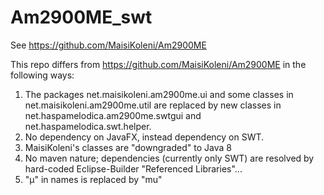 # Am2900ME_swt
See https://github.com/MaisiKoleni/Am2900ME

This repo differs from https://github.com/MaisiKoleni/Am2900ME in the following ways:
1. The packages net.maisikoleni.am2900me.ui and some classes in net.maisikoleni.am2900me.util are replaced by new classes in net.haspamelodica.am2900me.swtgui and net.haspamelodica.swt.helper.
2. No dependency on JavaFX, instead dependency on SWT.
3. MaisiKoleni's classes are "downgraded" to Java 8
4. No maven nature; dependencies (currently only SWT) are resolved by hard-coded Eclipse-Builder "Referenced Libraries"...
5. "µ" in names is replaced by "mu"
